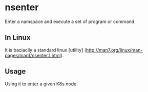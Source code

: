 # nsenter

Enter a namspace and execute a set of program or command.

## In Linux

It is baciaclly a standard linux [utility] (http://man7.org/linux/man-pages/man1/nsenter.1.html).


## Usage 

Using it to enter a given K8s node.

 
